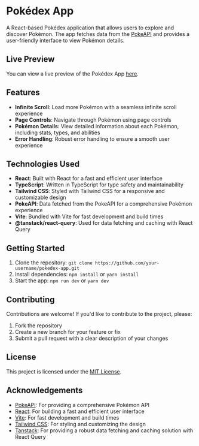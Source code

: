 # Pokédex App

A React-based Pokédex application that allows users to explore and discover Pokémon. The app fetches data from the [PokeAPI](https://pokeapi.co/) and provides a user-friendly interface to view Pokémon details.

## Live Preview

You can view a live preview of the Pokédex App [here](https://pokedex-abdallah.netlify.app/).

## Features

- **Infinite Scroll**: Load more Pokémon with a seamless infinite scroll experience
- **Page Controls**: Navigate through Pokémon using page controls
- **Pokémon Details**: View detailed information about each Pokémon, including stats, types, and abilities
- **Error Handling**: Robust error handling to ensure a smooth user experience

## Technologies Used

- **React**: Built with React for a fast and efficient user interface
- **TypeScript**: Written in TypeScript for type safety and maintainability
- **Tailwind CSS**: Styled with Tailwind CSS for a responsive and customizable design
- **PokeAPI**: Data fetched from the PokeAPI for a comprehensive Pokémon experience
- **Vite**: Bundled with Vite for fast development and build times
- **@tanstack/react-query**: Used for data fetching and caching with React Query

## Getting Started

1. Clone the repository: `git clone https://github.com/your-username/pokedex-app.git`
2. Install dependencies: `npm install` or `yarn install`
3. Start the app: `npm run dev` or `yarn dev`

## Contributing

Contributions are welcome! If you'd like to contribute to the project, please:

1. Fork the repository
2. Create a new branch for your feature or fix
3. Submit a pull request with a clear description of your changes

## License

This project is licensed under the [MIT License](https://opensource.org/licenses/MIT).

## Acknowledgements

- [PokeAPI](https://pokeapi.co/): For providing a comprehensive Pokémon API
- [React](https://reactjs.org/): For building a fast and efficient user interface
- [Vite](https://vitejs.dev/): For fast development and build times
- [Tailwind CSS](https://tailwindcss.com/): For styling and customizing the design
- [Tanstack](https://tanstack.com/): For providing a robust data fetching and caching solution with React Query
